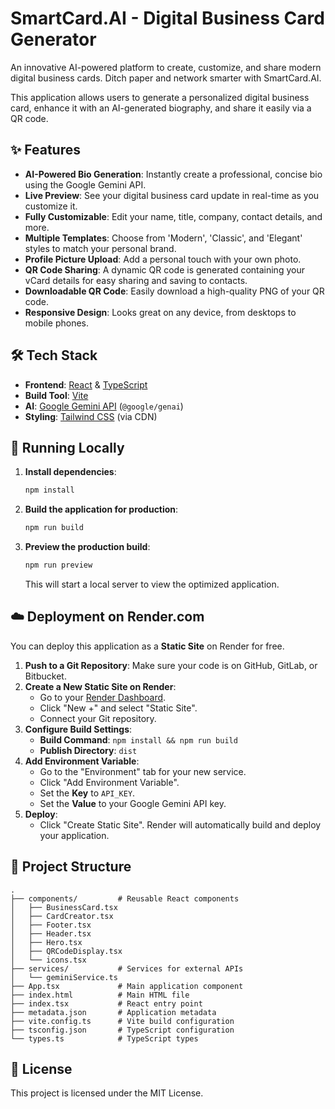 # SmartCard.AI - Digital Business Card Generator

An innovative AI-powered platform to create, customize, and share modern digital business cards. Ditch paper and network smarter with SmartCard.AI.

This application allows users to generate a personalized digital business card, enhance it with an AI-generated biography, and share it easily via a QR code.

## ✨ Features

- **AI-Powered Bio Generation**: Instantly create a professional, concise bio using the Google Gemini API.
- **Live Preview**: See your digital business card update in real-time as you customize it.
- **Fully Customizable**: Edit your name, title, company, contact details, and more.
- **Multiple Templates**: Choose from 'Modern', 'Classic', and 'Elegant' styles to match your personal brand.
- **Profile Picture Upload**: Add a personal touch with your own photo.
- **QR Code Sharing**: A dynamic QR code is generated containing your vCard details for easy sharing and saving to contacts.
- **Downloadable QR Code**: Easily download a high-quality PNG of your QR code.
- **Responsive Design**: Looks great on any device, from desktops to mobile phones.

## 🛠️ Tech Stack

- **Frontend**: [React](https://reactjs.org/) & [TypeScript](https://www.typescriptlang.org/)
- **Build Tool**: [Vite](https://vitejs.dev/)
- **AI**: [Google Gemini API](https://ai.google.dev/gemini-api) (`@google/genai`)
- **Styling**: [Tailwind CSS](https://tailwindcss.com/) (via CDN)

## 🚀 Running Locally

1.  **Install dependencies**:
    ```bash
    npm install
    ```
2.  **Build the application for production**:
    ```bash
    npm run build
    ```
3.  **Preview the production build**:
    ```bash
    npm run preview
    ```
    This will start a local server to view the optimized application.

## ☁️ Deployment on Render.com

You can deploy this application as a **Static Site** on Render for free.

1.  **Push to a Git Repository**: Make sure your code is on GitHub, GitLab, or Bitbucket.
2.  **Create a New Static Site on Render**:
    *   Go to your [Render Dashboard](https://dashboard.render.com/).
    *   Click "New +" and select "Static Site".
    *   Connect your Git repository.
3.  **Configure Build Settings**:
    *   **Build Command**: `npm install && npm run build`
    *   **Publish Directory**: `dist`
4.  **Add Environment Variable**:
    *   Go to the "Environment" tab for your new service.
    *   Click "Add Environment Variable".
    *   Set the **Key** to `API_KEY`.
    *   Set the **Value** to your Google Gemini API key.
5.  **Deploy**:
    *   Click "Create Static Site". Render will automatically build and deploy your application.

## 📂 Project Structure

```
.
├── components/         # Reusable React components
│   ├── BusinessCard.tsx
│   ├── CardCreator.tsx
│   ├── Footer.tsx
│   ├── Header.tsx
│   ├── Hero.tsx
│   ├── QRCodeDisplay.tsx
│   └── icons.tsx
├── services/           # Services for external APIs
│   └── geminiService.ts
├── App.tsx             # Main application component
├── index.html          # Main HTML file
├── index.tsx           # React entry point
├── metadata.json       # Application metadata
├── vite.config.ts      # Vite build configuration
├── tsconfig.json       # TypeScript configuration
└── types.ts            # TypeScript types
```

## 📄 License

This project is licensed under the MIT License.